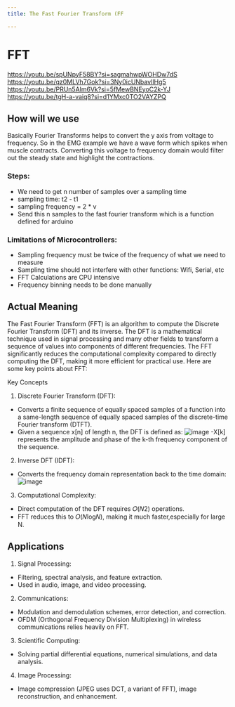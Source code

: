 ```yaml
---
title: The Fast Fourier Transform (FF

---
```


# FFT

https://youtu.be/spUNpyF58BY?si=sagmahwpWOHDw7dS
https://youtu.be/qz0MLVh7Gok?si=3Ny0icUNbavIlHg5
https://youtu.be/PRUn5Alm6Vk?si=5fMewBNEyoC2k-YJ
https://youtu.be/tgH-a-vaiq8?si=d1YMxc0TO2VAYZPQ

## How will we use
Basically Fourier Transforms helps to convert the y axis from voltage to frequency. So in the EMG example we have a wave form which spikes when muscle contracts. Converting this voltage to frequency domain would filter out the steady state and highlight the contractions.

### Steps:

- We need to get n number of samples over a sampling time
- sampling time: t2 - t1
- sampling frequency = 2 * v
- Send this n samples to the fast fourier transform which is a function defined for arduino
### Limitations of Microcontrollers:

- Sampling frequency must be twice of the frequency of what we need to measure
- Sampling time should not interfere with other functions: Wifi, Serial, etc
- FFT Calculations are CPU intensive
- Frequency binning needs to be done manually


## Actual Meaning
The Fast Fourier Transform (FFT) is an algorithm to compute the Discrete Fourier Transform (DFT) and its inverse. The DFT is a mathematical technique used in signal processing and many other fields to transform a sequence of values into components of different frequencies. The FFT significantly reduces the computational complexity compared to directly computing the DFT, making it more efficient for practical use. Here are some key points about FFT:

Key Concepts
1. Discrete Fourier Transform (DFT):

- Converts a finite sequence of equally spaced samples of a function into a same-length sequence of equally spaced samples of the discrete-time Fourier transform (DTFT).
- Given a sequence x[n] of length n, the DFT is defined as:
![image](https://hackmd.io/_uploads/ByDxynbYC.png)
-X[k] represents the amplitude and phase of the k-th frequency component of the sequence.

2. Inverse DFT (IDFT):
- Converts the frequency domain representation back to the time domain:
![image](https://hackmd.io/_uploads/H1II1n-KA.png)

3. Computational Complexity:

- Direct computation of the DFT requires 𝑂(𝑁2) operations.
- FFT reduces this to 𝑂(𝑁log𝑁), making it much faster,especially for large N.


## Applications
1. Signal Processing:

- Filtering, spectral analysis, and feature extraction.
- Used in audio, image, and video processing.

2. Communications:
-  Modulation and demodulation schemes, error detection, and correction.
- OFDM (Orthogonal Frequency Division Multiplexing) in wireless communications relies heavily on FFT.

3. Scientific Computing:
- Solving partial differential equations, numerical simulations, and data analysis.
4. Image Processing:
- Image compression (JPEG uses DCT, a variant of FFT), image reconstruction, and enhancement.